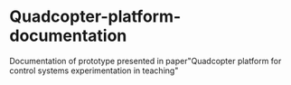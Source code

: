 # Quadcopter-platform-documentation
Documentation of prototype presented in paper"Quadcopter platform for control systems experimentation in teaching"
